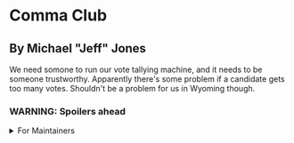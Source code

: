 # Comma Club
## By Michael "Jeff" Jones

We need somone to run our vote tallying machine, and it needs to be someone
trustworthy. Apparently there's some problem if a candidate gets too many votes.
Shouldn't be a problem for us in Wyoming though.

### WARNING: Spoilers ahead

<details>
  <summary>For Maintainers</summary>

IMPORTANT: Don't add or remove code before "change_password_to", and don't add
or remove libc calls. Both of these may make the challenge unsolvable. For
details, read on.

This challenge is based on a fairly simply buffer overflow via an incorrect
bounds check. The bug is in "print_int_with_commas" which attempts to pad the
string containing the number of votes, as well as adding commas (similar to
"%*'d"). Each comma overwrites one byte beyond the end of the string. The code
will work correctly with 1 comma (it overwrites the null terminator, but the 
printf %s is limited to not show it), but with 2 commas it overwrites the last
byte of the "vote_printer" function pointer in "candadite_status". It's
impossible to add more than ~500,000 votes to any one candidate (the population
of Wyoming), but there's a secret extra candidate named "Total" that adds up the
votes of every other candidate, meaning if both the real candidates get over
500,000 votes it overflows to 1,000,000. The overflow writes the last digit of
the number as the last byte of the function pointer, so the challenge only works
if the start of "change_password_to" has a last byte that is an ascii digit
(0x30-0x39), and the pointer for "vote_printer_selector" is the same except for
the last byte. That's why the offsets matter so much, getting those to line up
is a pain. That's also why there's a bunch of "nop"s at the end of "init_cand",
so I can force the offset.

Overall this challenge is pretty easy, but it's also based on a real CVE
(CVE-2023-25139) so I think it's neat.
</details>